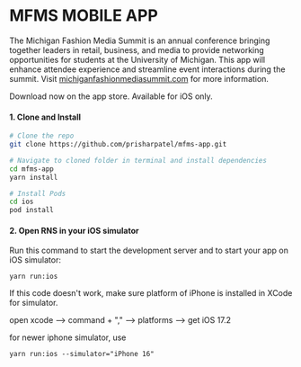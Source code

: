 # MFMS MOBILE APP
The Michigan Fashion Media Summit is an annual conference bringing together leaders in retail, business, and media to provide networking opportunities for students at the University of Michigan. This app will enhance attendee experience and streamline event interactions during the summit. Visit [michiganfashionmediasummit.com](https://www.michiganfashionmediasummit.com) for more information. 

Download now on the app store. Available for iOS only. 

#### 1. Clone and Install

```bash
# Clone the repo
git clone https://github.com/prisharpatel/mfms-app.git

# Navigate to cloned folder in terminal and install dependencies
cd mfms-app
yarn install

# Install Pods
cd ios
pod install
```

#### 2. Open RNS in your iOS simulator

Run this command to start the development server and to start your app on iOS simulator:
```
yarn run:ios
```
If this code doesn't work, make sure platform of iPhone is installed in XCode for simulator. 

open xcode --> command + "," --> platforms --> get iOS 17.2

for newer iphone simulator, use
```
yarn run:ios --simulator="iPhone 16"
```
